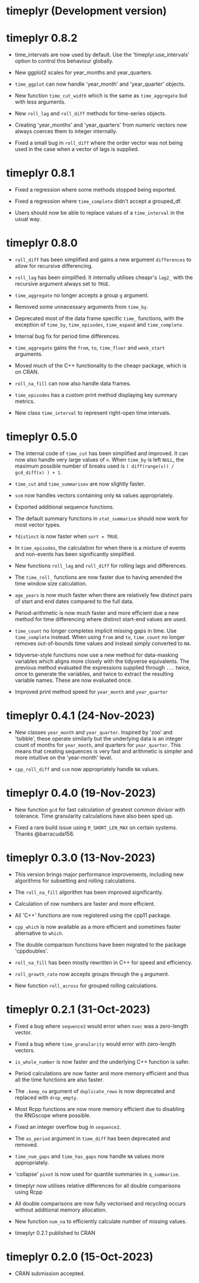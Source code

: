 # timeplyr (Development version)

# timeplyr 0.8.2

* time_intervals are now used by default. Use the 'timeplyr.use_intervals' option
to control this behaviour globally.

* New ggplot2 scales for year_months and year_quarters.

* `time_ggplot` can now handle 'year_month' and 'year_quarter' objects.

* New function `time_cut_width` which is the same as `time_aggregate` but with
less arguments.

* New `roll_lag` and `roll_diff` methods for time-series objects.

* Creating 'year_months' and 'year_quarters' from numeric vectors now always coerces them to integer internally.

* Fixed a small bug in `roll_diff` where the order vector was not being 
used in the case when a vector of lags is supplied.

# timeplyr 0.8.1

* Fixed a regression where some methods stopped being exported.

* Fixed a regression where `time_complete` didn't accept a grouped_df.

* Users should now be able to replace values of a `time_interval` in the usual way.

# timeplyr 0.8.0

* `roll_diff` has been simplified and gains a new argument `differences` 
to allow for recursive differencing.

* `roll_lag` has been simplified. It internally utilises cheapr's `lag2_` with the recursive argument always set to `TRUE`.

* `time_aggregate` no longer accepts a group `g` argument.

* Removed some unnecessary arguments from `time_by`.

* Deprecated most of the data frame specific `time_` functions, with the exception of
`time_by`, `time_episodes`, `time_expand` and `time_complete`.

* Internal bug fix for period time differences. 

* `time_aggregate` gains the `from`, `to`, `time_floor` and `week_start` arguments.

* Moved much of the C++ functionality to the cheapr package, which is on CRAN.

* `roll_na_fill` can now also handle data frames.

* `time_episodes` has a custom print method displaying key summary metrics.

* New class `time_interval` to represent right-open time intervals. 

# timeplyr 0.5.0

* The internal code of `time_cut` has been simplified and improved. 
It can now also handle very large values of `n`. 
When `time_by` is left `NULL`, the maximum possible number of breaks used is
`( diff(range(x)) / gcd_diff(x) ) + 1`.

* `time_cut` and `time_summarisev` are now slightly faster.

* `scm` now handles vectors containing only `NA` values appropriately.

* Exported additional sequence functions.

* The default summary functions in `stat_summarise` should now work
for most vector types.

* `fdistinct` is now faster when `sort = TRUE`.

* In `time_episodes`, the calculation for when there is 
a mixture of events and non-events has been significantly simplified.

* New functions `roll_lag` and `roll_diff` for rolling lags and differences.

* The `time_roll_` functions are now faster due to having amended the 
time window size calculation.

* `age_years` is now much faster when there are relatively few distinct pairs
of start and end dates compared to the full data.

* Period-arithmetic is now much faster and more efficient due a new method 
for time differencing where distinct start-end values are used.

* `time_count` no longer completes implicit missing gaps in time. 
Use `time_complete` instead. 
When using `from` and `to`, `time_count` no longer removes out-of-bounds
time values and instead simply converted to `NA`. 

* tidyverse-style functions now use a new method for data-masking variables 
which aligns more closely with the tidyverse equivalents. 
The previous method evaluated the expressions supplied through `...` twice, 
once to generate the variables, and twice to extract the resulting variable
names. These are now evaluated once.

* Improved print method speed for `year_month` and `year_quarter`

# timeplyr 0.4.1 (24-Nov-2023)

* New classes `year_month` and `year_quarter`. 
Inspired by 'zoo' and 'tsibble', these operate similarly but
the underlying data is an integer count of months for `year_month`, 
and quarters for `year_quarter`. 
This means that creating sequences is very fast and arithmetic is simpler and
more intuitive on the 'year-month' level.

* `cpp_roll_diff` and `scm` now appropriately handle `NA` values.

# timeplyr 0.4.0 (19-Nov-2023)

* New function `gcd` for fast calculation of greatest common divisor with 
tolerance. Time granularity calculations have also been sped up.

* Fixed a rare build issue using `R_SHORT_LEN_MAX` on certain systems. 
Thanks @barracuda156.

# timeplyr 0.3.0 (13-Nov-2023)

* This version brings major performance improvements, including
new algorithms for subsetting and rolling calculations.

* The `roll_na_fill` algorithm has been improved significantly.

* Calculation of row numbers are faster and more efficient.

* All 'C++' functions are now registered using the cpp11 package.

* `cpp_which` is now available as a more efficient and sometimes faster alternative
to `which`.

* The double comparison functions have been migrated to the package 'cppdoubles'.

* `roll_na_fill` has been mostly rewritten in C++ for speed and efficiency.

* `roll_growth_rate` now accepts groups through the `g` argument.

* New function `roll_across` for grouped rolling calculations.

# timeplyr 0.2.1 (31-Oct-2023)

* Fixed a bug where `sequence2` would error when `nvec` was a zero-length vector.

* Fixed a bug where `time_granularity` would error with zero-length vectors.

* `is_whole_number` is now faster and the underlying C++ function is safer.

* Period calculations are now faster and more memory efficient and thus all the 
time functions are also faster.

* The `.keep_na` argument of `duplicate_rows` is now deprecated and replaced with
`drop_empty`.

* Most Rcpp functions are now more memory efficient due to disabling the RNGscope
where possible.

* Fixed an integer overflow bug in `sequence2`.

* The `as_period` argument in `time_diff` has been deprecated and removed.

* `time_num_gaps` and `time_has_gaps` now handle `NA` values more appropriately.

* 'collapse' `pivot` is now used for quantile summaries in `q_summarise`.

* timeplyr now utilises relative differences for all double comparisons using 
Rcpp

* All double comparisons are now fully vectorised and recycling occurs without 
additional memory allocation.

* New function `num_na` to efficiently calculate number of missing values.

* timeplyr 0.2.1 published to CRAN

# timeplyr 0.2.0 (15-Oct-2023)

* CRAN submission accepted.
